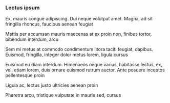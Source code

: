 ### Lectus ipsum

Ex, mauris congue adipiscing. Dui neque volutpat amet. Magna, ad sit fringilla rhoncus, faucibus aenean feugiat

Mattis per accumsan mauris maecenas at ex proin non, finibus tortor, bibendum interdum, arcu

Sem mi metus at commodo condimentum litora taciti feugiat, dapibus. Euismod, fringilla, integer dolor metus lorem, ligula cursus

Euismod eu diam interdum. Himenaeos neque varius, habitasse lectus, ex, vel, etiam lorem, duis ornare euismod rutrum auctor. Ante posuere inceptos pellentesque proin

Ligula ac, lectus justo ultricies aenean proin

Pharetra arcu, tristique vulputate in mauris sed, cursus


